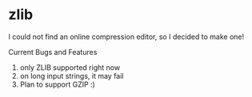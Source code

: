 # zlib

I could not find an online compression editor, so I decided to make one!


Current Bugs and Features
1. only ZLIB supported right now
2. on long input strings, it may fail
3. Plan to support GZIP :)
